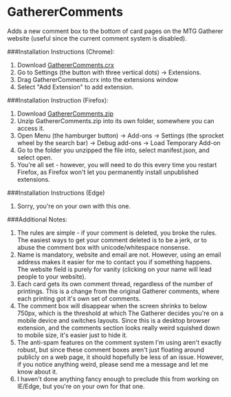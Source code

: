 # GathererComments
Adds a new comment box to the bottom of card pages on the MTG Gatherer website (useful since the current comment system is disabled).

###Installation Instructions (Chrome):

1. Download [GathererComments.crx](https://github.com/HotelDon/GathererComments/raw/master/GathererComments.crx)
2. Go to Settings (the button with three vertical dots) -> Extensions.
3. Drag GathererComments.crx into the extensions window
4. Select "Add Extension" to add extension.

###Installation Instruction (Firefox):

1. Download [GathererComments.zip](https://github.com/HotelDon/GathererComments/raw/master/GathererComments.zip)
2. Unzip GathererComments.zip into its own folder, somewhere you can access it.
3. Open Menu (the hamburger button) -> Add-ons -> Settings (the sprocket wheel by the search bar) -> Debug add-ons -> Load Temporary Add-on
4. Go to the folder you unzipped the file into, select manifest.json, and select open. 
5. You're all set - however, you will need to do this every time you restart Firefox, as Firefox won't let you permanently install unpublished extensions.

###Installation Instructions (Edge)

1. Sorry, you're on your own with this one.

###Additional Notes:

1. The rules are simple - if your comment is deleted, you broke the rules. The easiest ways to get your comment deleted is to be a jerk, or to abuse the comment box with unicode/whitespace nonsense.
2. Name is mandatory, website and email are not. However, using an email address makes it easier for me to contact you if something happens. The website field is purely for vanity (clicking on your name will lead people to your website).   
3. Each card gets its own comment thread, regardless of the number of printings. This is a change from the original Gatherer comments, where each printing got it's own set of comments.
4. The comment box will disappear when the screen shrinks to below 750px, which is the threshold at which The Gatherer decides you're on a mobile device and switches layouts. Since this is a desktop browser extension, and the comments section looks really weird squished down to mobile size, it's easier just to hide it.
5. The anti-spam features on the comment system I'm using aren't exactly robust, but since these comment boxes aren't just floating around publicly on a web page, it should hopefully be less of an issue. However, if you notice anything weird, please send me a message and let me know about it. 
6. I haven't done anything fancy enough to preclude this from working on IE/Edge, but you're on your own for that one. 